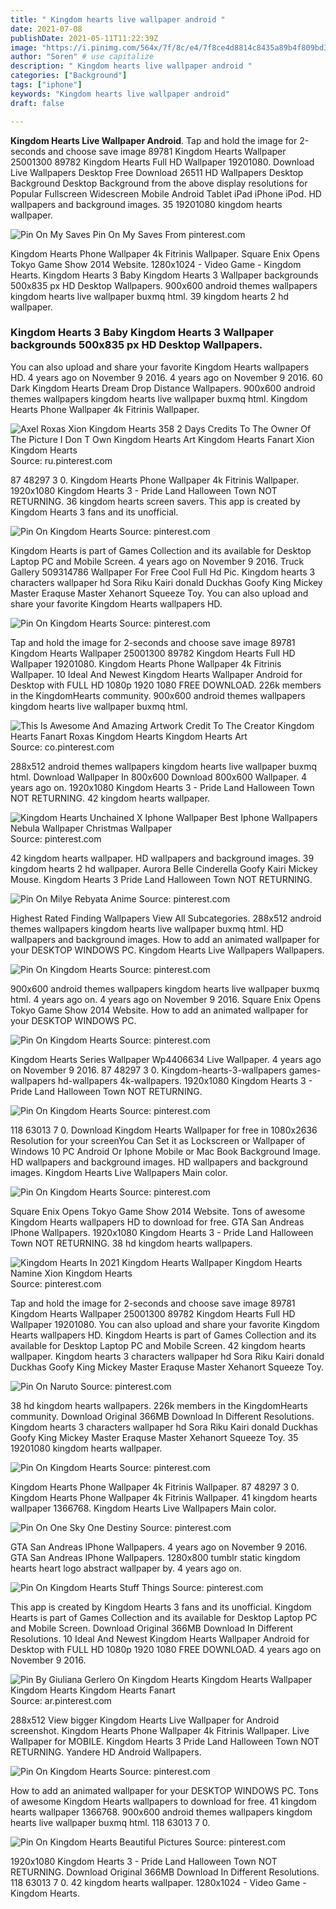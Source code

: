 ```yaml
---
title: " Kingdom hearts live wallpaper android "
date: 2021-07-08
publishDate: 2021-05-11T11:22:39Z
image: "https://i.pinimg.com/564x/7f/8c/e4/7f8ce4d8814c8435a89b4f809bd314e0.jpg"
author: "Soren" # use capitalize
description: " Kingdom hearts live wallpaper android "
categories: ["Background"]
tags: ["iphone"]
keywords: "Kingdom hearts live wallpaper android"
draft: false

---
```



**Kingdom Hearts Live Wallpaper Android**. Tap and hold the image for 2-seconds and choose save image 89781 Kingdom Hearts Wallpaper 25001300 89782 Kingdom Hearts Full HD Wallpaper 19201080. Download Live Wallpapers Desktop Free Download 26511 HD Wallpapers Desktop Background Desktop Background from the above display resolutions for Popular Fullscreen Widescreen Mobile Android Tablet iPad iPhone iPod. HD wallpapers and background images. 35 19201080 kingdom hearts wallpaper.

![Pin On My Saves](https://i.pinimg.com/originals/2f/eb/f0/2febf0197966ea5de4c96d58df84a40c.jpg "Pin On My Saves")
Pin On My Saves From pinterest.com


Kingdom Hearts Phone Wallpaper 4k Fitrinis Wallpaper. Square Enix Opens Tokyo Game Show 2014 Website. 1280x1024 - Video Game - Kingdom Hearts. Kingdom Hearts 3 Baby Kingdom Hearts 3 Wallpaper backgrounds 500x835 px HD Desktop Wallpapers. 900x600 android themes wallpapers kingdom hearts live wallpaper buxmq html. 39 kingdom hearts 2 hd wallpaper.

### Kingdom Hearts 3 Baby Kingdom Hearts 3 Wallpaper backgrounds 500x835 px HD Desktop Wallpapers.

You can also upload and share your favorite Kingdom Hearts wallpapers HD. 4 years ago on November 9 2016. 4 years ago on November 9 2016. 60 Dark Kingdom Hearts Dream Drop Distance Wallpapers. 900x600 android themes wallpapers kingdom hearts live wallpaper buxmq html. Kingdom Hearts Phone Wallpaper 4k Fitrinis Wallpaper.


![Axel Roxas Xion Kingdom Hearts 358 2 Days Credits To The Owner Of The Picture I Don T Own Kingdom Hearts Art Kingdom Hearts Fanart Xion Kingdom Hearts](https://i.pinimg.com/originals/7f/4b/7e/7f4b7e176c7779deec0523558f56e6ad.jpg "Axel Roxas Xion Kingdom Hearts 358 2 Days Credits To The Owner Of The Picture I Don T Own Kingdom Hearts Art Kingdom Hearts Fanart Xion Kingdom Hearts")
Source: ru.pinterest.com

87 48297 3 0. Kingdom Hearts Phone Wallpaper 4k Fitrinis Wallpaper. 1920x1080 Kingdom Hearts 3 - Pride Land Halloween Town NOT RETURNING. 36 kingdom hearts screen savers. This app is created by Kingdom Hearts 3 fans and its unofficial.

![Pin On Kingdom Hearts](https://i.pinimg.com/originals/18/d8/1b/18d81b341c09e91388ca144017f96022.png "Pin On Kingdom Hearts")
Source: pinterest.com

Kingdom Hearts is part of Games Collection and its available for Desktop Laptop PC and Mobile Screen. 4 years ago on November 9 2016. Truck Gallery 509314786 Wallpaper For Free Cool Full Hd Pic. Kingdom hearts 3 characters wallpaper hd Sora Riku Kairi donald Duckhas Goofy King Mickey Master Eraquse Master Xehanort Squeeze Toy. You can also upload and share your favorite Kingdom Hearts wallpapers HD.

![Pin On Kingdom Hearts](https://i.pinimg.com/736x/ef/b1/85/efb1856a9c1a19d8e8c1cf4edc689cf8.jpg "Pin On Kingdom Hearts")
Source: pinterest.com

Tap and hold the image for 2-seconds and choose save image 89781 Kingdom Hearts Wallpaper 25001300 89782 Kingdom Hearts Full HD Wallpaper 19201080. Kingdom Hearts Phone Wallpaper 4k Fitrinis Wallpaper. 10 Ideal And Newest Kingdom Hearts Wallpaper Android for Desktop with FULL HD 1080p 1920 1080 FREE DOWNLOAD. 226k members in the KingdomHearts community. 900x600 android themes wallpapers kingdom hearts live wallpaper buxmq html.

![This Is Awesome And Amazing Artwork Credit To The Creator Kingdom Hearts Fanart Roxas Kingdom Hearts Kingdom Hearts Art](https://i.pinimg.com/originals/b7/29/11/b7291144b95866acd4adb138c10d2165.jpg "This Is Awesome And Amazing Artwork Credit To The Creator Kingdom Hearts Fanart Roxas Kingdom Hearts Kingdom Hearts Art")
Source: co.pinterest.com

288x512 android themes wallpapers kingdom hearts live wallpaper buxmq html. Download Wallpaper In 800x600 Download 800x600 Wallpaper. 4 years ago on. 1920x1080 Kingdom Hearts 3 - Pride Land Halloween Town NOT RETURNING. 42 kingdom hearts wallpaper.

![Kingdom Hearts Unchained X Iphone Wallpaper Best Iphone Wallpapers Nebula Wallpaper Christmas Wallpaper](https://i.pinimg.com/474x/a4/12/cb/a412cb3ed94916e9869ac068924426da.jpg "Kingdom Hearts Unchained X Iphone Wallpaper Best Iphone Wallpapers Nebula Wallpaper Christmas Wallpaper")
Source: pinterest.com

42 kingdom hearts wallpaper. HD wallpapers and background images. 39 kingdom hearts 2 hd wallpaper. Aurora Belle Cinderella Goofy Kairi Mickey Mouse. Kingdom Hearts 3 Pride Land Halloween Town NOT RETURNING.

![Pin On Milye Rebyata Anime](https://i.pinimg.com/originals/05/bf/7b/05bf7babe68c152afd10c257c80b013a.png "Pin On Milye Rebyata Anime")
Source: pinterest.com

Highest Rated Finding Wallpapers View All Subcategories. 288x512 android themes wallpapers kingdom hearts live wallpaper buxmq html. HD wallpapers and background images. How to add an animated wallpaper for your DESKTOP WINDOWS PC. Kingdom Hearts Live Wallpapers Wallpapers.

![Pin On Kingdom Hearts](https://i.pinimg.com/originals/5f/45/d1/5f45d1551f3d29adfe1ef13a4eedf41b.jpg "Pin On Kingdom Hearts")
Source: pinterest.com

900x600 android themes wallpapers kingdom hearts live wallpaper buxmq html. 4 years ago on. 4 years ago on November 9 2016. Square Enix Opens Tokyo Game Show 2014 Website. How to add an animated wallpaper for your DESKTOP WINDOWS PC.

![Pin On Kingdom Hearts](https://i.pinimg.com/originals/82/6c/37/826c3723c2c22e31c8955881aca8dcb7.jpg "Pin On Kingdom Hearts")
Source: pinterest.com

Kingdom Hearts Series Wallpaper Wp4406634 Live Wallpaper. 4 years ago on November 9 2016. 87 48297 3 0. Kingdom-hearts-3-wallpapers games-wallpapers hd-wallpapers 4k-wallpapers. 1920x1080 Kingdom Hearts 3 - Pride Land Halloween Town NOT RETURNING.

![Pin On Kingdom Hearts](https://i.pinimg.com/originals/64/e9/50/64e950a2a90aa0da213459f433d20b0c.gif "Pin On Kingdom Hearts")
Source: pinterest.com

118 63013 7 0. Download Kingdom Hearts Wallpaper for free in 1080x2636 Resolution for your screenYou Can Set it as Lockscreen or Wallpaper of Windows 10 PC Android Or Iphone Mobile or Mac Book Background Image. HD wallpapers and background images. HD wallpapers and background images. Kingdom Hearts Live Wallpapers Main color.

![Pin On Kingdom Hearts](https://i.pinimg.com/originals/d6/8b/ec/d68becf6a41be2d9ab3d587d6801f158.jpg "Pin On Kingdom Hearts")
Source: pinterest.com

Square Enix Opens Tokyo Game Show 2014 Website. Tons of awesome Kingdom Hearts wallpapers HD to download for free. GTA San Andreas IPhone Wallpapers. 1920x1080 Kingdom Hearts 3 - Pride Land Halloween Town NOT RETURNING. 38 hd kingdom hearts wallpapers.

![Kingdom Hearts In 2021 Kingdom Hearts Wallpaper Kingdom Hearts Namine Xion Kingdom Hearts](https://i.pinimg.com/originals/a5/5d/2c/a55d2c84ea1a96ac0109aa080de8dc7e.png "Kingdom Hearts In 2021 Kingdom Hearts Wallpaper Kingdom Hearts Namine Xion Kingdom Hearts")
Source: pinterest.com

Tap and hold the image for 2-seconds and choose save image 89781 Kingdom Hearts Wallpaper 25001300 89782 Kingdom Hearts Full HD Wallpaper 19201080. You can also upload and share your favorite Kingdom Hearts wallpapers HD. Kingdom Hearts is part of Games Collection and its available for Desktop Laptop PC and Mobile Screen. 42 kingdom hearts wallpaper. Kingdom hearts 3 characters wallpaper hd Sora Riku Kairi donald Duckhas Goofy King Mickey Master Eraquse Master Xehanort Squeeze Toy.

![Pin On Naruto](https://i.pinimg.com/originals/ef/da/97/efda97d23bb0ce9d14045d883ba56aa3.jpg "Pin On Naruto")
Source: pinterest.com

38 hd kingdom hearts wallpapers. 226k members in the KingdomHearts community. Download Original 366MB Download In Different Resolutions. Kingdom hearts 3 characters wallpaper hd Sora Riku Kairi donald Duckhas Goofy King Mickey Master Eraquse Master Xehanort Squeeze Toy. 35 19201080 kingdom hearts wallpaper.

![Pin On Kingdom Hearts](https://i.pinimg.com/originals/a6/af/37/a6af37043b22e678e431f08a5d93901e.gif "Pin On Kingdom Hearts")
Source: pinterest.com

Kingdom Hearts Phone Wallpaper 4k Fitrinis Wallpaper. 87 48297 3 0. Kingdom Hearts Phone Wallpaper 4k Fitrinis Wallpaper. 41 kingdom hearts wallpaper 1366768. Kingdom Hearts Live Wallpapers Main color.

![Pin On One Sky One Destiny](https://i.pinimg.com/originals/84/96/98/849698fce7b52371dadfbd145a3a293c.jpg "Pin On One Sky One Destiny")
Source: pinterest.com

GTA San Andreas IPhone Wallpapers. 4 years ago on November 9 2016. GTA San Andreas IPhone Wallpapers. 1280x800 tumblr static kingdom hearts heart logo abstract wallpaper by. 4 years ago on.

![Pin On Kingdom Hearts Stuff Things](https://i.pinimg.com/736x/13/f6/d7/13f6d775f9d7c8c4d45e74f96c85d7ad.jpg "Pin On Kingdom Hearts Stuff Things")
Source: pinterest.com

This app is created by Kingdom Hearts 3 fans and its unofficial. Kingdom Hearts is part of Games Collection and its available for Desktop Laptop PC and Mobile Screen. Download Original 366MB Download In Different Resolutions. 10 Ideal And Newest Kingdom Hearts Wallpaper Android for Desktop with FULL HD 1080p 1920 1080 FREE DOWNLOAD. 4 years ago on November 9 2016.

![Pin By Giuliana Gerlero On Kingdom Hearts Kingdom Hearts Wallpaper Kingdom Hearts Kingdom Hearts Fanart](https://i.pinimg.com/originals/50/08/f1/5008f11ee0f50737ab7c25b411e7e4ae.jpg "Pin By Giuliana Gerlero On Kingdom Hearts Kingdom Hearts Wallpaper Kingdom Hearts Kingdom Hearts Fanart")
Source: ar.pinterest.com

288x512 View bigger Kingdom Hearts Live Wallpaper for Android screenshot. Kingdom Hearts Phone Wallpaper 4k Fitrinis Wallpaper. Live Wallpaper for MOBILE. Kingdom Hearts 3 Pride Land Halloween Town NOT RETURNING. Yandere HD Android Wallpapers.

![Pin On Kingdom Hearts](https://i.pinimg.com/originals/4c/40/06/4c40061f218cac4ef4fe80b6dfbcdfd4.jpg "Pin On Kingdom Hearts")
Source: pinterest.com

How to add an animated wallpaper for your DESKTOP WINDOWS PC. Tons of awesome Kingdom Hearts wallpapers to download for free. 41 kingdom hearts wallpaper 1366768. 900x600 android themes wallpapers kingdom hearts live wallpaper buxmq html. 118 63013 7 0.

![Pin On Kingdom Hearts Beautiful Pictures](https://i.pinimg.com/564x/7f/8c/e4/7f8ce4d8814c8435a89b4f809bd314e0.jpg "Pin On Kingdom Hearts Beautiful Pictures")
Source: pinterest.com

1920x1080 Kingdom Hearts 3 - Pride Land Halloween Town NOT RETURNING. Download Original 366MB Download In Different Resolutions. 118 63013 7 0. 42 kingdom hearts wallpaper. 1280x1024 - Video Game - Kingdom Hearts.

